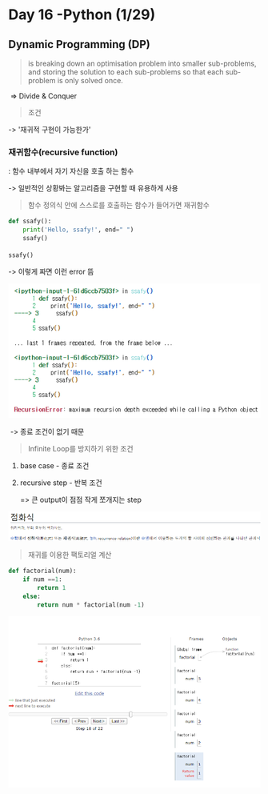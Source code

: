 # Day 16 -Python (1/29)





## Dynamic Programming (DP)

> is breaking down an optimisation problem into smaller sub-problems, and storing the solution to each sub-problems so that each sub-problem is only solved once.

​      => Divide & Conquer



> 조건

  -> '재귀적 구현이 가능한가'



### 재귀함수(recursive function)

: 함수 내부에서 자기 자신을 호출 하는 함수

   -> 일반적인 상황봐는 알고리즘을 구현할 때 유용하게 사용



>  함수 정의식 안에 스스로를 호출하는 함수가 들어가면 재귀함수

```python
def ssafy():
    print('Hello, ssafy!', end=" ")
    ssafy()

ssafy()
```

   -> 이렇게 짜면 이런 error 뜸

![image-20200129144056367](images/image-20200129144056367.png)

​	-> 종료 조건이 없기 때문



> Infinite Loop를 방지하기 위한 조건

1. base case - 종료 조건 

2. recursive step  - 반복 조건

    => 큰 output이 점점 작게 쪼개지는 step

   

![image-20200129144732064](images/image-20200129144732064.png)





> 재귀를 이용한 팩토리얼 계산

```python
def factorial(num):
    if num ==1:
        return 1
    else:
        return num * factorial(num -1)
```



![image-20200129145843935](images/image-20200129145843935.png)

